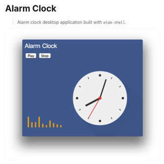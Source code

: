 # Alarm Clock

> Alarm clock desktop application built with `atom-shell`.

![](https://raw.githubusercontent.com/yhbyun/resources/master/alarm-clock/screenshot.png)

